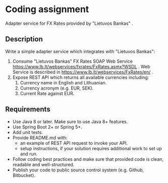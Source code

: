 # Coding assignment
Adapter service for FX Rates provided by "Lietuvos Bankas" .
## Description
Write a simple adapter service which integrates with "Lietuvos Bankas":
1. Consume "Lietuvos Bankas" FX Rates SOAP Web Service
   https://www.lb.lt/webservices/fxrates/FxRates.asmx?WSDL .
   Web Service is described in https://www.lb.lt/webservices/FxRates/en/ .
2. Expose REST API which returns all available currencies including:
   1. Currency name in English and Lithuanian.
   2. Currency acronym (e.g. EUR, SEK).
   3. Current Rate against EUR.

## Requirements
- Use Java 8 or later. Make sure to use Java 8+ features.
- Use Spring Boot 2+ or Spring 5+.
- Add unit tests.
- Provide README.md with:
  - an example of REST API request to invoke your API.
  - setup instructions, if your solution requires additional work to set up and run.
- Follow coding best practices and make sure that provided code is clean, readable and well-structured.
- Publish your code to public source control system (e.g. Github, Bitbucket).
